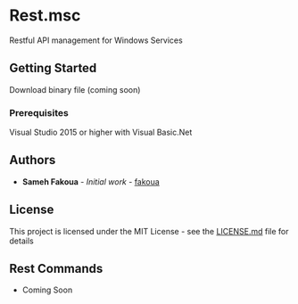 # Rest.msc
Restful API management for Windows Services

## Getting Started

Download binary file (coming soon)

### Prerequisites

Visual Studio 2015 or higher with Visual Basic.Net

## Authors

* **Sameh Fakoua** - *Initial work* - [fakoua](https://github.com/fakoua)

## License

This project is licensed under the MIT License - see the [LICENSE.md](LICENSE.md) file for details

## Rest Commands

* Coming Soon